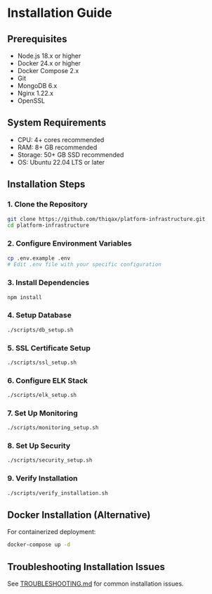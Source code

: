 # Installation Guide

## Prerequisites
- Node.js 18.x or higher
- Docker 24.x or higher
- Docker Compose 2.x
- Git
- MongoDB 6.x
- Nginx 1.22.x
- OpenSSL

## System Requirements
- CPU: 4+ cores recommended
- RAM: 8+ GB recommended
- Storage: 50+ GB SSD recommended
- OS: Ubuntu 22.04 LTS or later

## Installation Steps

### 1. Clone the Repository
```bash
git clone https://github.com/thiqax/platform-infrastructure.git
cd platform-infrastructure
```

### 2. Configure Environment Variables
```bash
cp .env.example .env
# Edit .env file with your specific configuration
```

### 3. Install Dependencies
```bash
npm install
```

### 4. Setup Database
```bash
./scripts/db_setup.sh
```

### 5. SSL Certificate Setup
```bash
./scripts/ssl_setup.sh
```

### 6. Configure ELK Stack
```bash
./scripts/elk_setup.sh
```

### 7. Set Up Monitoring
```bash
./scripts/monitoring_setup.sh
```

### 8. Set Up Security
```bash
./scripts/security_setup.sh
```

### 9. Verify Installation
```bash
./scripts/verify_installation.sh
```

## Docker Installation (Alternative)
For containerized deployment:

```bash
docker-compose up -d
```

## Troubleshooting Installation Issues
See [TROUBLESHOOTING.md](./TROUBLESHOOTING.md) for common installation issues.
